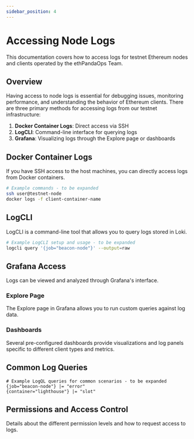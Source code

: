 ```yaml
---
sidebar_position: 4
---
```


# Accessing Node Logs

This documentation covers how to access logs for testnet Ethereum nodes and clients operated by the ethPandaOps Team.

## Overview

Having access to node logs is essential for debugging issues, monitoring performance, and understanding the behavior of Ethereum clients. There are three primary methods for accessing logs from our testnet infrastructure:

1. **Docker Container Logs**: Direct access via SSH
2. **LogCLI**: Command-line interface for querying logs
3. **Grafana**: Visualizing logs through the Explore page or dashboards

## Docker Container Logs

If you have SSH access to the host machines, you can directly access logs from Docker containers.

```bash
# Example commands - to be expanded
ssh user@testnet-node
docker logs -f client-container-name
```

## LogCLI

LogCLI is a command-line tool that allows you to query logs stored in Loki.

```bash
# Example LogCLI setup and usage - to be expanded
logcli query '{job="beacon-node"}' --output=raw
```

## Grafana Access

Logs can be viewed and analyzed through Grafana's interface.

### Explore Page

The Explore page in Grafana allows you to run custom queries against log data.

### Dashboards

Several pre-configured dashboards provide visualizations and log panels specific to different client types and metrics.

## Common Log Queries

```logql
# Example LogQL queries for common scenarios - to be expanded
{job="beacon-node"} |= "error"
{container="lighthouse"} |= "slot"
```

## Permissions and Access Control

Details about the different permission levels and how to request access to logs. 